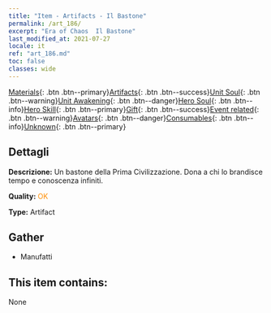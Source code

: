 ```yaml
---
title: "Item - Artifacts - Il Bastone"
permalink: /art_186/
excerpt: "Era of Chaos  Il Bastone"
last_modified_at: 2021-07-27
locale: it
ref: "art_186.md"
toc: false
classes: wide
---
```

 [Materials](/ItemsIT/){: .btn .btn--primary}[Artifacts](/ItemsIT/Artifacts/){: .btn .btn--success}[Unit Soul](/ItemsIT/UnitSoul/){: .btn .btn--warning}[Unit Awakening](/ItemsIT/UnitAwakening/){: .btn .btn--danger}[Hero Soul](/ItemsIT/HeroSoul/){: .btn .btn--info}[Hero Skill](/ItemsIT/HeroSkill/){: .btn .btn--primary}[Gift](/ItemsIT/Gift/){: .btn .btn--success}[Event related](/ItemsIT/Events/){: .btn .btn--warning}[Avatars](/ItemsIT/Avatars/){: .btn .btn--danger}[Consumables](/ItemsIT/Consumables/){: .btn .btn--info}[Unknown](/ItemsIT/Unknown/){: .btn .btn--primary}

## Dettagli
 **Descrizione:** Un bastone della Prima Civilizzazione. Dona a chi lo brandisce tempo e conoscenza infiniti.

 **Quality:** <span style="color: #FF8C00">OK</span>

 **Type:** Artifact

## Gather

*    Manufatti 

## This item contains:

  None

